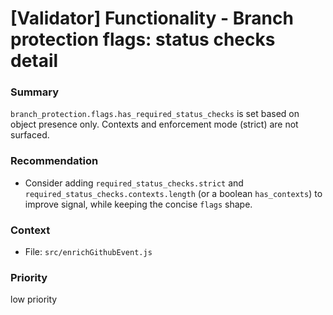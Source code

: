 # [Validator] Functionality - Branch protection flags: status checks detail

### Summary
`branch_protection.flags.has_required_status_checks` is set based on object presence only. Contexts and enforcement mode (strict) are not surfaced.

### Recommendation
- Consider adding `required_status_checks.strict` and `required_status_checks.contexts.length` (or a boolean `has_contexts`) to improve signal, while keeping the concise `flags` shape.

### Context
- File: `src/enrichGithubEvent.js`

### Priority
low priority
